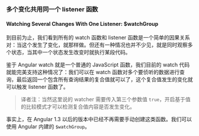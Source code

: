 ### 多个变化共用同一个 listener 函数
#### Watching Several Changes With One Listener: $watchGroup

到目前为止，我们看到所有的 watch 函数和 listener 函数是一个简单的因果关系对：当这个发生了变化，就那样做。但还有一种情况也并不少见，就是同时观察多个状态，当其中一个状态发生改变时就执行某段代码。

鉴于 Angular watch 就是一个普通的 JavaScript 函数，我们目前的 watch 代码就能完美支持这种情况了：我们可以在 watch 函数对多个要侦听的数据进行查询，最后返回一个包含所有查询结果的复合值就可以了，这个复合值发生的变化就可以触发 listener 函数了。

> 译者注：当然这里说的 watcher 需要传入第三个参数值 `true`，开启基于值的比较模式才可以检测复合值内容是否发生变化。

事实上，在 Angular 1.3 以后的版本中已经不再需要手动创建这类函数。我们可以使用 Angular 内建的 `$watchGroup`。


